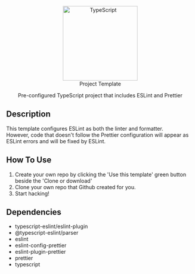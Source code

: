 <p align="center">
    <img src="https://i.imgur.com/rOMZs3s.png" width="200" title="TypeScript" alt="TypeScript"> <br />
    Project Template
</p>
<p align="center">
    Pre-configured TypeScript project that includes ESLint and Prettier
</p>

## Description

This template configures ESLint as both the linter and formatter.  
However, code that doesn't follow the Prettier configuration will appear as ESLint errors and will be fixed by ESLint.

## How To Use

1. Create your own repo by clicking the 'Use this template' green button beside the 'Clone or download'
2. Clone your own repo that Github created for you.
3. Start hacking!

## Dependencies

-   typescript-eslint/eslint-plugin
-   @typescript-eslint/parser
-   eslint
-   eslint-config-prettier
-   eslint-plugin-prettier
-   prettier
-   typescript
